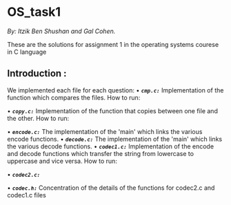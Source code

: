 # OS_task1

_By: Itzik Ben Shushan and Gal Cohen._

These are the solutions for assignment 1 in the operating systems courese in C language

## Introduction : 
We implemented each file for each question:
•	**_`cmp.c:`_** Implementation of the function which compares the files.
How to run:

•	**_`copy.c:`_** Implementation of the function that copies between one file and the other.
How to run:

•	**_`encode.c:`_** The implementation of the 'main' which links the various encode functions.
•	**_`decode.c:`_** The implementation of the 'main' which links the various decode functions.
•	**_`codec1.c:`_** Implementation of the encode and decode functions which transfer the string from lowercase to uppercase and vice versa.
How to run:

•	**_`codec2.c:`_**

•	**_`codec.h:`_** Concentration of the details of the functions for codec2.c and codec1.c files

